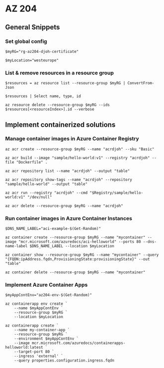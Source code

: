 # AZ 204

## General Snippets

### Set global config

```pwsh
$myRG="rg-az204-djoh-certificate"
```

```pwsh
$myLocation="westeurope"
```

### List & remove resources in a resource group

```pwsh
$resources = az resource list --resource-group $myRG | ConvertFrom-Json
```

```pwsh
$resources | Select name, type, id
```

```pwsh
az resource delete --resource-group $myRG --ids $resources[<resourceIndex>].id --verbose
```

## Implement containerized solutions

### Manage container images in Azure Container Registry

```pwsh
az acr create --resource-group $myRG --name "acrdjoh" --sku "Basic"
```

```pwsh
az acr build --image "sample/hello-world:v1" --registry "acrdjoh" --file "Dockerfile" .
```

```pwsh
az acr repository list --name "acrdjoh" --output "table"
```

```pwsh
az acr repository show-tags --name "acrdjoh" --repository "sample/hello-world" --output "table"
```

```pwsh
az acr run --registry "acrdjoh" --cmd "$Registry/sample/hello-world:v1" "/dev/null"
```

```pwsh
az acr delete --resource-group $myRG --name "acrdjoh"
```

### Run container images in Azure Container Instances

```pwsh
$DNS_NAME_LABEL="aci-example-$(Get-Random)"
```

```pwsh
az container create --resource-group $myRG --name "mycontainer" --image "mcr.microsoft.com/azuredocs/aci-helloworld" --ports 80 --dns-name-label $DNS_NAME_LABEL --location $myLocation
```

```pwsh
az container show --resource-group $myRG --name "mycontainer" --query "{FQDN:ipAddress.fqdn,ProvisioningState:provisioningState}" --out "table"
```

```pwsh
az container delete --resource-group $myRG --name "mycontainer"
```

### Implement Azure Container Apps

```pwsh
$myAppContEnv="az204-env-$(Get-Random)"
```

```pwsh
az containerapp env create `
    --name $myAppContEnv `
    --resource-group $myRG `
    --location $myLocation
```

```pwsh
az containerapp create `
    --name my-container-app `
    --resource-group $myRG `
    --environment $myAppContEnv `
    --image mcr.microsoft.com/azuredocs/containerapps-helloworld:latest `
    --target-port 80 `
    --ingress 'external' `
    --query properties.configuration.ingress.fqdn
```
